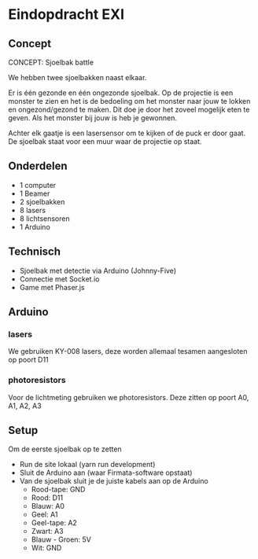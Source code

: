 # Eindopdracht EXI

## Concept
CONCEPT: Sjoelbak battle

We hebben twee sjoelbakken naast elkaar.

Er is één gezonde en één ongezonde sjoelbak. Op de projectie is een monster te zien en het is de bedoeling om het monster naar jouw te lokken en ongezond/gezond te maken. Dit doe je door het zoveel mogelijk eten te geven. Als het monster bij jouw is heb je gewonnen.

Achter elk gaatje is een lasersensor om te kijken of de puck er door gaat.
De sjoelbak staat voor een muur waar de projectie op staat.

## Onderdelen
- 1 computer
- 1 Beamer
- 2 sjoelbakken
- 8 lasers
- 8 lichtsensoren
- 1 Arduino

## Technisch
- Sjoelbak met detectie via Arduino (Johnny-Five)
- Connectie met Socket.io
- Game met Phaser.js

## Arduino

### lasers
We gebruiken KY-008 lasers, deze worden allemaal tesamen aangesloten op poort D11

### photoresistors
Voor de lichtmeting gebruiken we photoresistors.
Deze zitten op poort A0, A1, A2, A3

## Setup
Om de eerste sjoelbak op te zetten
- Run de site lokaal (yarn run development)
- Sluit de Arduino aan (waar Firmata-software opstaat)
- Van de sjoelbak sluit je de juiste kabels aan op de Arduino
  - Rood-tape: GND
  - Rood: D11
  - Blauw: A0
  - Geel: A1
  - Geel-tape: A2
  - Zwart: A3
  - Blauw - Groen: 5V
  - Wit: GND
